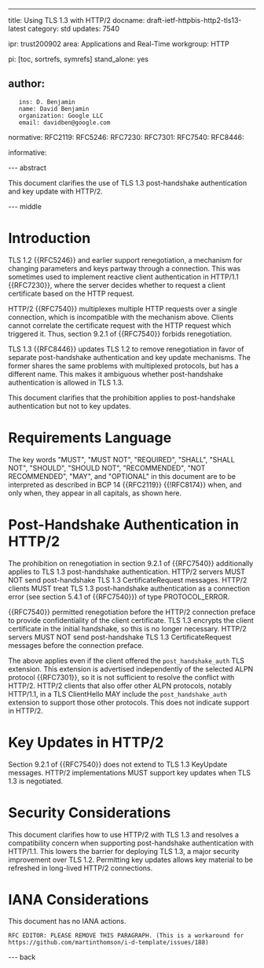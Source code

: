 ---
title: Using TLS 1.3 with HTTP/2
docname: draft-ietf-httpbis-http2-tls13-latest
category: std
updates: 7540

ipr: trust200902
area: Applications and Real-Time
workgroup: HTTP

pi: [toc, sortrefs, symrefs]
stand_alone: yes

author:
 -
       ins: D. Benjamin
       name: David Benjamin
       organization: Google LLC
       email: davidben@google.com

normative:
  RFC2119:
  RFC5246:
  RFC7230:
  RFC7301:
  RFC7540:
  RFC8446:

informative:


--- abstract

This document clarifies the use of TLS 1.3 post-handshake authentication and
key update with HTTP/2.

--- middle

# Introduction

TLS 1.2 {{RFC5246}} and earlier support renegotiation, a mechanism for changing
parameters and keys partway through a connection. This was sometimes used to
implement reactive client authentication in HTTP/1.1 {{RFC7230}}, where the
server decides whether to request a client certificate based on the HTTP
request.

HTTP/2 {{RFC7540}} multiplexes multiple HTTP requests over a single connection,
which is incompatible with the mechanism above. Clients cannot correlate the
certificate request with the HTTP request which triggered it. Thus, section
9.2.1 of {{RFC7540}} forbids renegotiation.

TLS 1.3 {{RFC8446}} updates TLS 1.2 to remove renegotiation in favor of
separate post-handshake authentication and key update mechanisms. The former
shares the same problems with multiplexed protocols, but has a different name.
This makes it ambiguous whether post-handshake authentication is allowed in TLS
1.3.

This document clarifies that the prohibition applies to post-handshake
authentication but not to key updates.


# Requirements Language

The key words "MUST", "MUST NOT", "REQUIRED", "SHALL", "SHALL NOT", "SHOULD",
"SHOULD NOT", "RECOMMENDED", "NOT RECOMMENDED", "MAY", and "OPTIONAL" in this
document are to be interpreted as described in BCP 14 {{RFC2119}} {{!RFC8174}}
when, and only when, they appear in all capitals, as shown here.


# Post-Handshake Authentication in HTTP/2

The prohibition on renegotiation in section 9.2.1 of {{RFC7540}} additionally
applies to TLS 1.3 post-handshake authentication.  HTTP/2 servers MUST NOT send
post-handshake TLS 1.3 CertificateRequest messages. HTTP/2 clients MUST treat
TLS 1.3 post-handshake authentication as a connection error (see section 5.4.1
of {{RFC7540}}) of type PROTOCOL\_ERROR.

{{RFC7540}} permitted renegotiation before the HTTP/2 connection preface to
provide confidentiality of the client certificate. TLS 1.3 encrypts the client
certificate in the initial handshake, so this is no longer necessary. HTTP/2
servers MUST NOT send post-handshake TLS 1.3 CertificateRequest messages before
the connection preface.

The above applies even if the client offered the `post_handshake_auth` TLS
extension. This extension is advertised independently of the selected ALPN
protocol {{RFC7301}}, so it is not sufficient to resolve the conflict with
HTTP/2. HTTP/2 clients that also offer other ALPN protocols, notably HTTP/1.1,
in a TLS ClientHello MAY include the `post_handshake_auth` extension to support
those other protocols. This does not indicate support in HTTP/2.


# Key Updates in HTTP/2

Section 9.2.1 of {{RFC7540}} does not extend to TLS 1.3 KeyUpdate messages.
HTTP/2 implementations MUST support key updates when TLS 1.3 is negotiated.


# Security Considerations

This document clarifies how to use HTTP/2 with TLS 1.3 and resolves a
compatibility concern when supporting post-handshake authentication with
HTTP/1.1. This lowers the barrier for deploying TLS 1.3, a major security
improvement over TLS 1.2. Permitting key updates allows key material to be
refreshed in long-lived HTTP/2 connections.


# IANA Considerations

This document has no IANA actions.

~~~
RFC EDITOR: PLEASE REMOVE THIS PARAGRAPH. (This is a workaround for
https://github.com/martinthomson/i-d-template/issues/188)
~~~

--- back

